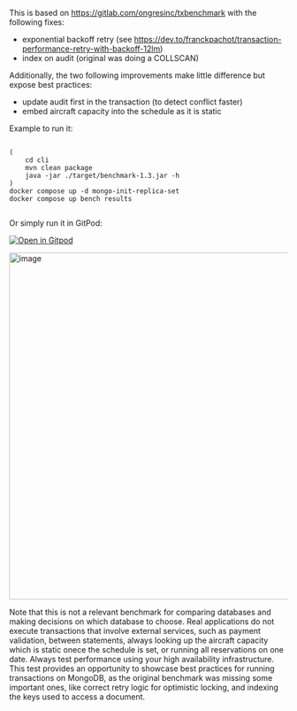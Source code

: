 This is based on https://gitlab.com/ongresinc/txbenchmark with the following fixes:
- exponential backoff retry (see https://dev.to/franckpachot/transaction-performance-retry-with-backoff-12lm)
- index on audit (original was doing a COLLSCAN)
  
Additionally, the two following improvements make little difference but expose best practices:
- update audit first in the transaction (to detect conflict faster)
- embed aircraft capacity into the schedule as it is static

Example to run it:
```

(
    cd cli
    mvn clean package
    java -jar ./target/benchmark-1.3.jar -h
)
docker compose up -d mongo-init-replica-set
docker compose up bench results


```

Or simply run it in GitPod:

[![Open in Gitpod](https://gitpod.io/button/open-in-gitpod.svg)](https://gitpod.io/#https://github.com/FranckPachot/ongres-txbenchmark)

<img width="1566" height="627" alt="image" src="https://github.com/user-attachments/assets/002ab962-64df-430b-ac81-49f3b2a99417" />

Note that this is not a relevant benchmark for comparing databases and making decisions on which database to choose. Real applications do not execute transactions that involve external services, such as payment validation, between statements, always looking up the aircraft capacity which is static onece the schedule is set, or running all reservations on one date. Always test performance using your high availability infrastructure. This test provides an opportunity to showcase best practices for running transactions on MongoDB, as the original benchmark was missing some important ones, like correct retry logic for optimistic locking, and indexing the keys used to access a document.
